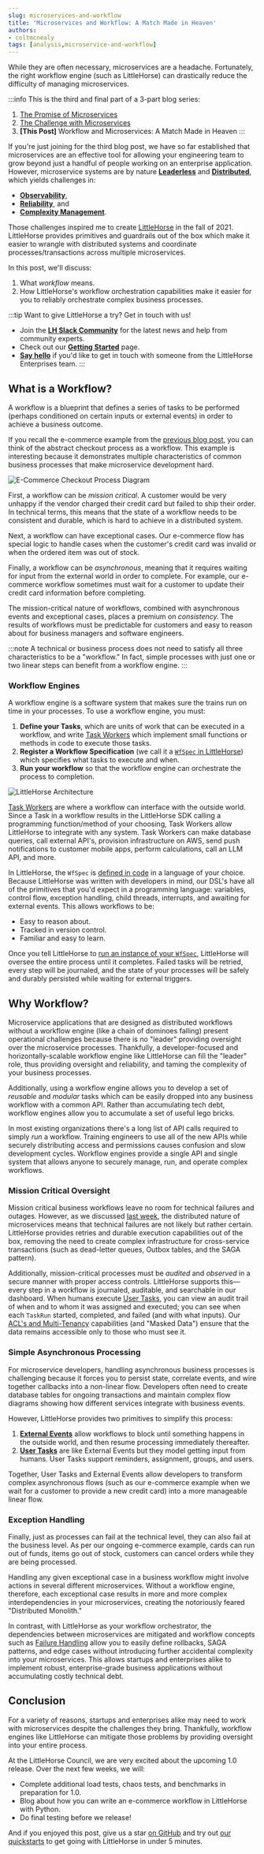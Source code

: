 ```yaml
---
slug: microservices-and-workflow
title: 'Microservices and Workflow: A Match Made in Heaven'
authors:
- coltmcnealy
tags: [analysis,microservice-and-workflow]
---
```


While they are often necessary, microservices are a headache. Fortunately, the right workflow engine (such as LittleHorse) can drastically reduce the difficulty of managing microservices.

<!-- truncate -->

:::info
This is the third and final part of a 3-part blog series:

1. [The Promise of Microservices](./2024-08-22-promise-of-microservices.md)
2. [The Challenge with Microservices](./2024-08-27-challenges-of-microservices.md)
3. **[This Post]** Workflow and Microservices: A Match Made in Heaven
:::

If you're just joining for the third blog post, we have so far established that microservices are an effective tool for allowing your engineering team to grow beyond just a handful of people working on an enterprise application. However, microservice systems are by nature [**Leaderless**](./2024-08-27-challenges-of-microservices.md#microservices-are-leaderless) and [**Distributed**](./2024-08-27-challenges-of-microservices.md#microservices-are-distributed), which yields challenges in:

* [**Observability**](./2024-08-27-challenges-of-microservices.md#observability),
* [**Reliability**](./2024-08-27-challenges-of-microservices.md#reliability-and-correctness), and
* [**Complexity Management**](./2024-08-27-challenges-of-microservices.md#microservice-coupling).

Those challenges inspired me to create [LittleHorse](https://littlehorse.dev/docs/concepts) in the fall of 2021. LittleHorse provides primitives and guardrails out of the box which make it easier to wrangle with distributed systems and coordinate processes/transactions across multiple microservices.

In this post, we'll discuss:

1. What _workflow_ means.
2. How LittleHorse's workflow orchestration capabilities make it easier for you to reliably orchestrate complex business processes.

:::tip
Want to give LittleHorse a try? Get in touch with us!

* Join the [**LH Slack Community**](https://launchpass.com/littlehorsecommunity) for the latest news and help from community experts.
* Check out our [**Getting Started**](https://littlehorse.dev/docs/developer-guide/install) page.
* [**Say hello**](https://docs.google.com/forms/d/e/1FAIpQLScXVvTYy4LQnYoFoRKRQ7ppuxe0KgncsDukvm96qKN0pU5TnQ/viewform) if you'd like to get in touch with someone from the LittleHorse Enterprises team.
:::

## What is a Workflow?

A workflow is a blueprint that defines a series of tasks to be performed (perhaps conditioned on certain inputs or external events) in order to achieve a business outcome.

If you recall the e-commerce example from the [previous blog post](./2024-08-27-challenges-of-microservices.md#the-nature-of-microservices), you can think of the abstract checkout process as a workflow. This example is interesting because it demonstrates multiple characteristics of common business processes that make microservice development hard.

![E-Commerce Checkout Process Diagram](./2024-08-27-complex-checkout.png)

First, a workflow can be _mission critical_. A customer would be very unhappy if the vendor charged their credit card but failed to ship their order. In technical terms, this means that the state of a workflow needs to be consistent and durable, which is hard to achieve in a distributed system.

Next, a workflow can have exceptional cases. Our e-commerce flow has special logic to handle cases when the customer's credit card was invalid or when the ordered item was out of stock.

Finally, a workflow can be _asynchronous_, meaning that it requires waiting for input from the external world in order to complete. For example, our e-commerce workflow sometimes must wait for a customer to update their credit card information before completing.

The mission-critical nature of workflows, combined with asynchronous events and exceptional cases, places a premium on _consistency._ The results of workflows must be predictable for customers and easy to reason about for business managers and software engineers.

:::note
A technical or business process does not need to satisfy all three characteristics to be a "workflow." In fact, simple processes with just one or two linear steps can benefit from a workflow engine.
:::

### Workflow Engines

A workflow engine is a software system that makes sure the trains run on time in your processes. To use a workflow engine, you must:

1. **Define your Tasks**, which are units of work that can be executed in a workflow, and write [Task Workers](https://littlehorse.dev/docs/concepts/tasks) which implement small functions or methods in code to execute those tasks.
2. **Register a Workflow Specification** (we call it a [`WfSpec` in LittleHorse](https://littlehorse.dev/docs/concepts/workflows)) which specifies what tasks to execute and when.
3. **Run your workflow** so that the workflow engine can orchestrate the process to completion.

![LittleHorse Architecture](../static/img/2024-08-28-lh-application.png)

[Task Workers](https://littlehorse.dev/docs/developer-guide/task-worker-development) are where a workflow can interface with the outside world. Since a Task in a workflow results in the LittleHorse SDK calling a programming function/method of your choosing, Task Workers allow LittleHorse to integrate with any system. Task Workers can make database queries, call external API's, provision infrastructure on AWS, send push notifications to customer mobile apps, perform calculations, call an LLM API, and more.

In LittleHorse, the `WfSpec` is [defined in code](https://littlehorse.dev/docs/developer-guide/wfspec-development) in a language of your choice. Because LittleHorse was written with developers in mind, our DSL's have all of the primitives that you'd expect in a programming language: variables, control flow, exception handling, child threads, interrupts, and awaiting for external events. This allows workflows to be:

* Easy to reason about.
* Tracked in version control.
* Familiar and easy to learn.

Once you tell LittleHorse to [run an instance of your `WfSpec`](https://littlehorse.dev/docs/developer-guide/grpc/running-workflows), LittleHorse will oversee the entire process until it completes. Failed tasks will be retried, every step will be journaled, and the state of your processes will be safely and durably persisted while waiting for external triggers.

## Why Workflow?

Microservice applications that are designed as distributed workflows without a workflow engine (like a chain of dominoes falling) present operational challenges because there is no "leader" providing oversight over the microservice processes. Thankfully, a developer-focused and horizontally-scalable workflow engine like LittleHorse can fill the "leader" role, thus providing oversight and reliability, and taming the complexity of your business processes.

Additionally, using a workflow engine allows you to develop a set of _reusable_ and _modular_ tasks which can be easily dropped into any business workflow with a common API. Rather than accumulating tech debt, workflow engines allow you to accumulate a set of useful lego bricks.

In most existing organizations there's a long list of API calls required to simply _run_ a workflow.  Training engineers to use all of the new APIs while securely distributing access and permissions causes confusion and slow development cycles.  Workflow engines provide a single API and single system that allows anyone to securely manage, run, and operate complex workflows.

### Mission Critical Oversight

Mission critical business workflows leave no room for technical failures and outages. However, as we discussed [last week](./2024-08-27-challenges-of-microservices.md#reliability-and-correctness), the distributed nature of microservices means that technical failures are not likely but rather certain. LittleHorse provides retries and durable execution capabilities out of the box, removing the need to create complex infrastructure for cross-service transactions (such as dead-letter queues, Outbox tables, and the SAGA pattern).

Additionally, mission-critical processes must be _audited_ and _observed_ in a secure manner with proper access controls. LittleHorse supports this—every step in a workflow is journaled, auditable, and searchable in our dashboard. When humans execute [User Tasks](https://littlehorse.dev/docs/concepts/user-tasks), you can view an audit trail of when and to whom it was assigned and executed; you can see when each `TaskRun` started, completed, and failed (and with what inputs). Our [ACL's and Multi-Tenancy](https://littlehorse.dev/docs/concepts/principals-and-tenants) capabilities (and "Masked Data") ensure that the data remains accessible only to those who must see it.

### Simple Asynchronous Processing

For microservice developers, handling asynchronous business processes is challenging because it forces you to persist state, correlate events, and wire together callbacks into a non-linear flow. Developers often need to create database tables for ongoing transactions and maintain complex flow diagrams showing how different services integrate with business events.

However, LittleHorse provides two primitives to simplify this process:

1. [**External Events**](https://littlehorse.dev/docs/concepts/external-events) allow workflows to block until something happens in the outside world, and then resume processing immediately thereafter.
2. [**User Tasks**](https://littlehorse.dev/docs/concepts/user-tasks) are like External Events but they model getting input from humans. User Tasks support reminders, assignment, groups, and users.

Together, User Tasks and External Events allow developers to transform complex asynchronous flows (such as our e-commerce example when we wait for a customer to provide a new credit card) into a more manageable linear flow.

### Exception Handling

Finally, just as processes can fail at the technical level, they can also fail at the business level. As per our ongoing e-commerce example, cards can run out of funds, items go out of stock, customers can cancel orders while they are being processed.

Handling any given exceptional case in a business workflow might involve actions in several different microservices. Without a workflow engine, therefore, each exceptional case results in more and more complex interdependencies in your microservices, creating the notoriously feared "Distributed Monolith."

In contrast, with LittleHorse as your workflow orchestrator, the dependencies between microservices are mitigated and workflow concepts such as [Failure Handling](https://littlehorse.dev/docs/concepts/workflows#failure-handling) allow you to easily define rollbacks, SAGA patterns, and edge cases without introducing further accidental complexity into your microservices. This allows startups and enterprises alike to implement robust, enterprise-grade business applications without accumulating costly technical debt.

## Conclusion

For a variety of reasons, startups and enterprises alike may need to work with microservices despite the challenges they bring. Thankfully, workflow engines like LittleHorse can mitigate those problems by providing oversight into your entire process.

At the LittleHorse Council, we are very excited about the upcoming 1.0 release. Over the next few weeks, we will:
* Complete additional load tests, chaos tests, and benchmarks in preparation for 1.0.
* Blog about how you can write an e-commerce workflow in LittleHorse with Python.
* Do final testing before we release!

And if you enjoyed this post, give us a star [on GitHub](https://github.com/littlehorse-enterprises/littlehorse) and try out [our quickstarts](https://littlehorse.dev/docs/developer-guide/install) to get going with LittleHorse in under 5 minutes.
